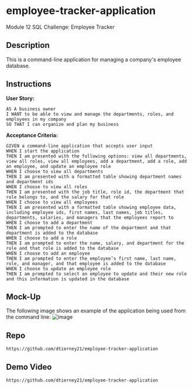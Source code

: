# employee-tracker-application
Module 12 SQL Challenge: Employee Tracker

## Description
This is a command-line application for managing a company's employee database. 

## Instructions
<b>User Story:</b><br />
```
AS A business owner
I WANT to be able to view and manage the departments, roles, and employees in my company
SO THAT I can organize and plan my business
```

<b>Acceptance Criteria:</b><br />
```
GIVEN a command-line application that accepts user input
WHEN I start the application
THEN I am presented with the following options: view all departments, view all roles, view all employees, add a department, add a role, add an employee, and update an employee role
WHEN I choose to view all departments
THEN I am presented with a formatted table showing department names and department ids
WHEN I choose to view all roles
THEN I am presented with the job title, role id, the department that role belongs to, and the salary for that role
WHEN I choose to view all employees
THEN I am presented with a formatted table showing employee data, including employee ids, first names, last names, job titles, departments, salaries, and managers that the employees report to
WHEN I choose to add a department
THEN I am prompted to enter the name of the department and that department is added to the database
WHEN I choose to add a role
THEN I am prompted to enter the name, salary, and department for the role and that role is added to the database
WHEN I choose to add an employee
THEN I am prompted to enter the employee’s first name, last name, role, and manager, and that employee is added to the database
WHEN I choose to update an employee role
THEN I am prompted to select an employee to update and their new role and this information is updated in the database
```

## Mock-Up
The following image shows an example of the application being used from the command line:
![image](https://user-images.githubusercontent.com/4752879/196546572-5af1755a-8027-4b65-a34c-6534fb483fa4.png)

## Repo
```
https://github.com/dtierney21/employee-tracker-application
```
## Demo Video
```
https://github.com/dtierney21/employee-tracker-application
```
